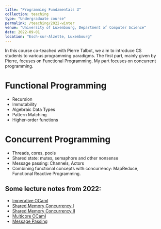 ```yaml
---
title: "Programming Fundamentals 3"
collection: teaching
type: "Undergraduate course"
permalink: /teaching/2022-winter
venue: "University of Luxembourg, Department of Computer Science"
date: 2022-09-01
location: "Esch-sur-Alzette, Luxembourg"
---
```


In this course co-teached with Pierre Talbot, we aim to introduce CS students to various programming paradigms. The first part, mainly given by Pierre, focuses on Functional Programming. My part focuses on concurrent programming.

Functional Programming
======
* Recursion
* Immutability
* Algebraic Data Types
* Pattern Matching
* Higher-order functions

Concurrent Programming
======
* Threads, cores, pools
* Shared state: mutex, semaphore and other nonsense
* Message passing: Channels, Actors
* Combining functional concepts with concurrency: MapReduce, Functional Reactive Programming.

Some lecture notes from 2022:
---
* [Imperative OCaml](https://ffelten.github.io/files/imperative_ocaml.pdf)
* [Shared Memory Concurrency I](https://ffelten.github.io/files/shared_memory_I.pdf)
* [Shared Memory Concurrency II](https://ffelten.github.io/files/shared_memory_II.pdf)
* [Multicore OCaml](https://ffelten.github.io/files/Multicore_OCaml.pdf)
* [Message Passing](https://ffelten.github.io/files/message_passing.pdf)

